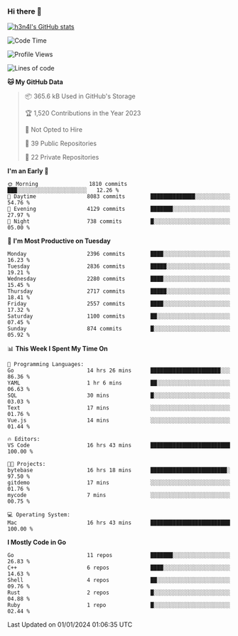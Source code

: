 ### Hi there 👋

[![h3n4l's GitHub stats](https://github-readme-stats.vercel.app/api?username=h3n4l&count_private=true&show_icons=true&theme=radical)](https://github.com/h3n4l/github-readme-stats)

<!--START_SECTION:waka-->
![Code Time](http://img.shields.io/badge/Code%20Time-1%2C824%20hrs%2025%20mins-blue)

![Profile Views](http://img.shields.io/badge/Profile%20Views-1-blue)

![Lines of code](https://img.shields.io/badge/From%20Hello%20World%20I%27ve%20Written-3.9%20million%20lines%20of%20code-blue)

**🐱 My GitHub Data** 

> 📦 365.6 kB Used in GitHub's Storage 
 > 
> 🏆 1,520 Contributions in the Year 2023
 > 
> 🚫 Not Opted to Hire
 > 
> 📜 39 Public Repositories 
 > 
> 🔑 22 Private Repositories 
 > 
**I'm an Early 🐤** 

```text
🌞 Morning                1810 commits        ███░░░░░░░░░░░░░░░░░░░░░░   12.26 % 
🌆 Daytime                8083 commits        ██████████████░░░░░░░░░░░   54.76 % 
🌃 Evening                4129 commits        ███████░░░░░░░░░░░░░░░░░░   27.97 % 
🌙 Night                  738 commits         █░░░░░░░░░░░░░░░░░░░░░░░░   05.00 % 
```
📅 **I'm Most Productive on Tuesday** 

```text
Monday                   2396 commits        ████░░░░░░░░░░░░░░░░░░░░░   16.23 % 
Tuesday                  2836 commits        █████░░░░░░░░░░░░░░░░░░░░   19.21 % 
Wednesday                2280 commits        ████░░░░░░░░░░░░░░░░░░░░░   15.45 % 
Thursday                 2717 commits        █████░░░░░░░░░░░░░░░░░░░░   18.41 % 
Friday                   2557 commits        ████░░░░░░░░░░░░░░░░░░░░░   17.32 % 
Saturday                 1100 commits        ██░░░░░░░░░░░░░░░░░░░░░░░   07.45 % 
Sunday                   874 commits         █░░░░░░░░░░░░░░░░░░░░░░░░   05.92 % 
```


📊 **This Week I Spent My Time On** 

```text
💬 Programming Languages: 
Go                       14 hrs 26 mins      ██████████████████████░░░   86.36 % 
YAML                     1 hr 6 mins         ██░░░░░░░░░░░░░░░░░░░░░░░   06.63 % 
SQL                      30 mins             █░░░░░░░░░░░░░░░░░░░░░░░░   03.03 % 
Text                     17 mins             ░░░░░░░░░░░░░░░░░░░░░░░░░   01.76 % 
Vue.js                   14 mins             ░░░░░░░░░░░░░░░░░░░░░░░░░   01.44 % 

🔥 Editors: 
VS Code                  16 hrs 43 mins      █████████████████████████   100.00 % 

🐱‍💻 Projects: 
bytebase                 16 hrs 18 mins      ████████████████████████░   97.50 % 
gitdemo                  17 mins             ░░░░░░░░░░░░░░░░░░░░░░░░░   01.76 % 
mycode                   7 mins              ░░░░░░░░░░░░░░░░░░░░░░░░░   00.75 % 

💻 Operating System: 
Mac                      16 hrs 43 mins      █████████████████████████   100.00 % 
```

**I Mostly Code in Go** 

```text
Go                       11 repos            ███████░░░░░░░░░░░░░░░░░░   26.83 % 
C++                      6 repos             ████░░░░░░░░░░░░░░░░░░░░░   14.63 % 
Shell                    4 repos             ██░░░░░░░░░░░░░░░░░░░░░░░   09.76 % 
Rust                     2 repos             █░░░░░░░░░░░░░░░░░░░░░░░░   04.88 % 
Ruby                     1 repo              █░░░░░░░░░░░░░░░░░░░░░░░░   02.44 % 
```




 Last Updated on 01/01/2024 01:06:35 UTC
<!--END_SECTION:waka-->


